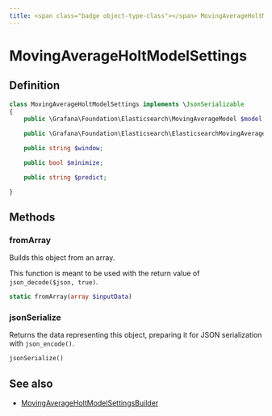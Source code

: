 ```yaml
---
title: <span class="badge object-type-class"></span> MovingAverageHoltModelSettings
---
```

# <span class="badge object-type-class"></span> MovingAverageHoltModelSettings

## Definition

```php
class MovingAverageHoltModelSettings implements \JsonSerializable
{
    public \Grafana\Foundation\Elasticsearch\MovingAverageModel $model;

    public \Grafana\Foundation\Elasticsearch\ElasticsearchMovingAverageHoltModelSettingsSettings $settings;

    public string $window;

    public bool $minimize;

    public string $predict;

}
```
## Methods

### <span class="badge object-method"></span> fromArray

Builds this object from an array.

This function is meant to be used with the return value of `json_decode($json, true)`.

```php
static fromArray(array $inputData)
```

### <span class="badge object-method"></span> jsonSerialize

Returns the data representing this object, preparing it for JSON serialization with `json_encode()`.

```php
jsonSerialize()
```

## See also

 * <span class="badge builder"></span> [MovingAverageHoltModelSettingsBuilder](./builder-MovingAverageHoltModelSettingsBuilder.md)
